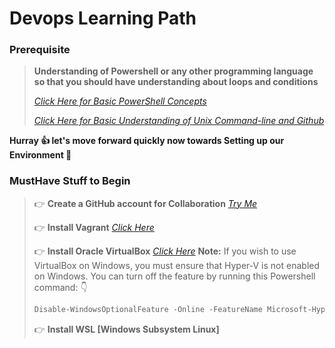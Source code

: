# Devops Learning Path


### Prerequisite
> **Understanding of Powershell or any other programming language so that you should have understanding about loops and conditions**
>
> *[Click Here for Basic PowerShell Concepts](https://github.com/hclpandv/powershell-training-material)*
>
> *[Click Here for Basic Understanding of Unix Command-line and Github](https://github.com/AgileAshwani/Linux-Basics-commands)*

**Hurray :+1: let's move forward quickly now towards Setting up our Environment :runner:**

### MustHave Stuff to Begin
> :point_right: **Create a GitHub account for Collaboration** *[Try Me](https://github.com/join)*
>
> :point_right: **Install Vagrant** *[Click Here](https://www.vagrantup.com/downloads.html)*
>
> :point_right: **Install Oracle VirtualBox** *[Click Here](https://www.virtualbox.org/wiki/Downloads)*
> **Note:** If you wish to use VirtualBox on Windows, you must ensure that Hyper-V is not enabled on Windows. You can turn off the feature by running this Powershell command:
> :point_down:
> ```Powershell
> Disable-WindowsOptionalFeature -Online -FeatureName Microsoft-Hyper-V-All
> ```
>
> :point_right: **Install WSL [Windows Subsystem Linux]**
>
